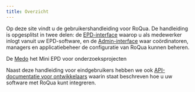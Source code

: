 ```yaml
---
title: Overzicht
---
```


Op deze site vindt u de gebruikershandleiding voor RoQua. De handleiding is opgesplitst in twee delen: de [EPD-interface](/rom_manual/epd/) waarop u als medewerker inlogt vanuit uw EPD-software, en de [Admin-interface](/rom_manual/admin/) waar coördinatoren, managers en applicatiebeheer de configuratie van RoQua kunnen beheren.

De [Medo](/medo_manual/) het Mini EPD voor onderzoeksprojecten

Naast deze handleiding voor eindgebruikers hebben we ook [API-documentatie voor ontwikkelaars](/developer/) waarin staat beschreven hoe u uw software met RoQua kunt integreren.
